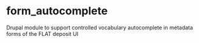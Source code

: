 # form_autocomplete
Drupal module to support controlled vocabulary autocomplete in metadata forms of the FLAT deposit UI
